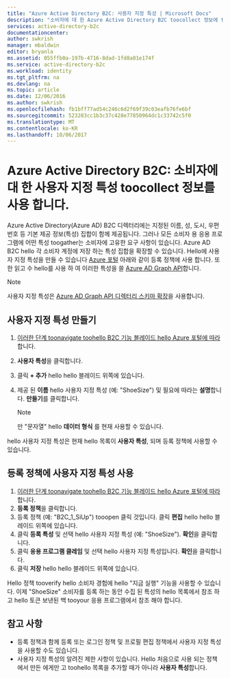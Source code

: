 ```yaml
---
title: "Azure Active Directory B2C: 사용자 지정 특성 | Microsoft Docs"
description: "소비자에 대 한 Azure Active Directory B2C toocollect 정보에 toouse 사용자 지정 특성 하는 방법"
services: active-directory-b2c
documentationcenter: 
author: swkrish
manager: mbaldwin
editor: bryanla
ms.assetid: 055ffb0a-197b-4716-8dad-1fd8a01e174f
ms.service: active-directory-b2c
ms.workload: identity
ms.tgt_pltfrm: na
ms.devlang: na
ms.topic: article
ms.date: 12/06/2016
ms.author: swkrish
ms.openlocfilehash: fb1bff77ad54c246c6d2f69f39c03eafb76fe6bf
ms.sourcegitcommit: 523283cc1b3c37c428e77850964dc1c33742c5f0
ms.translationtype: MT
ms.contentlocale: ko-KR
ms.lasthandoff: 10/06/2017
---
```

# <a name="azure-active-directory-b2c-use-custom-attributes-toocollect-information-about-your-consumers"></a>Azure Active Directory B2C: 소비자에 대 한 사용자 지정 특성 toocollect 정보를 사용 합니다.
Azure Active Directory(Azure AD) B2C 디렉터리에는 지정된 이름, 성, 도시, 우편 번호 등 기본 제공 정보(특성) 집합이 함께 제공됩니다. 그러나 모든 소비자 용 응용 프로그램에 어떤 특성 toogather는 소비자에 고유한 요구 사항이 있습니다. Azure AD B2C hello 각 소비자 계정에 저장 하는 특성 집합을 확장할 수 있습니다. Hello에 사용자 지정 특성을 만들 수 있습니다 [Azure 포털](https://portal.azure.com/) 아래와 같이 등록 정책에 사용 합니다. 또한 읽고 수 hello를 사용 하 여 이러한 특성을 쓸 [Azure AD Graph API](active-directory-b2c-devquickstarts-graph-dotnet.md)합니다.

> [!NOTE]
> 사용자 지정 특성은 [Azure AD Graph API 디렉터리 스키마 확장](https://msdn.microsoft.com/library/azure/dn720459.aspx)을 사용합니다.
> 
> 

## <a name="create-a-custom-attribute"></a>사용자 지정 특성 만들기
1. [이러한 단계 toonavigate toohello B2C 기능 블레이드 hello Azure 포털에 따라](active-directory-b2c-app-registration.md#navigate-to-b2c-settings)합니다.
2. **사용자 특성**을 클릭합니다.
3. 클릭 **+ 추가** hello hello 블레이드 위쪽에 있습니다.
4. 제공 된 **이름** hello 사용자 지정 특성 (예: "ShoeSize") 및 필요에 따라는 **설명**합니다. **만들기**를 클릭합니다.
   
   > [!NOTE]
   > 만 "문자열" hello **데이터 형식** 를 현재 사용할 수 있습니다.
   > 
   > 

hello 사용자 지정 특성은 현재 hello 목록이 **사용자 특성**, 되며 등록 정책에 사용할 수 있습니다.

## <a name="use-a-custom-attribute-in-your-sign-up-policy"></a>등록 정책에 사용자 지정 특성 사용
1. [이러한 단계 toonavigate toohello B2C 기능 블레이드 hello Azure 포털에 따라](active-directory-b2c-app-registration.md#navigate-to-b2c-settings)합니다.
2. **등록 정책**을 클릭합니다.
3. 등록 정책 (예: "B2C_1_SiUp") tooopen 클릭 것입니다. 클릭 **편집** hello hello 블레이드 위쪽에 있습니다.
4. 클릭 **등록 특성** 및 선택 hello 사용자 지정 특성 (예: "ShoeSize"). **확인**을 클릭합니다.
5. 클릭 **응용 프로그램 클레임** 및 선택 hello 사용자 지정 특성입니다. **확인**을 클릭합니다.
6. 클릭 **저장** hello hello 블레이드 위쪽에 있습니다.

Hello 정책 tooverify hello 소비자 경험에 hello "지금 실행" 기능을 사용할 수 있습니다. 이제 "ShoeSize" 소비자를 등록 하는 동안 수집 된 특성의 hello 목록에서 참조 하 고 hello 토큰 보낸된 백 tooyour 응용 프로그램에서 참조 해야 합니다.

## <a name="notes"></a>참고 사항
* 등록 정책과 함께 등록 또는 로그인 정책 및 프로필 편집 정책에서 사용자 지정 특성을 사용할 수도 있습니다.
* 사용자 지정 특성의 알려진 제한 사항이 있습니다. Hello 처음으로 사용 되는 정책에서 만든 에게만 고 toohello 목록을 추가할 때가 아니라 **사용자 특성**합니다.

